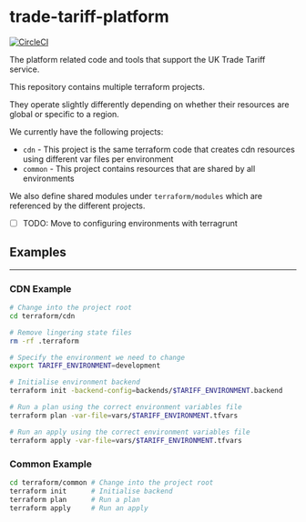 # trade-tariff-platform

[![CircleCI](https://dl.circleci.com/status-badge/img/gh/trade-tariff/trade-tariff-platform/tree/main.svg?style=svg)](https://dl.circleci.com/status-badge/redirect/gh/trade-tariff/trade-tariff-platform/tree/main)

The platform related code and tools that support the UK Trade Tariff service.

This repository contains multiple terraform projects.

They operate slightly differently depending on whether their resources are global or specific to a region.

We currently have the following projects:

- `cdn` - This project is the same terraform code that creates cdn resources using different var files per environment
- `common` - This project contains resources that are shared by all environments

We also define shared modules under `terraform/modules` which are referenced by the different projects.

- [ ] TODO: Move to configuring environments with terragrunt

## Examples

___

### CDN Example

```bash
# Change into the project root
cd terraform/cdn

# Remove lingering state files
rm -rf .terraform

# Specify the environment we need to change
export TARIFF_ENVIRONMENT=development

# Initialise environment backend
terraform init -backend-config=backends/$TARIFF_ENVIRONMENT.backend

# Run a plan using the correct environment variables file
terraform plan -var-file=vars/$TARIFF_ENVIRONMENT.tfvars

# Run an apply using the correct environment variables file
terraform apply -var-file=vars/$TARIFF_ENVIRONMENT.tfvars
```

### Common Example

```bash
cd terraform/common # Change into the project root
terraform init      # Initialise backend
terraform plan      # Run a plan
terraform apply     # Run an apply
```
